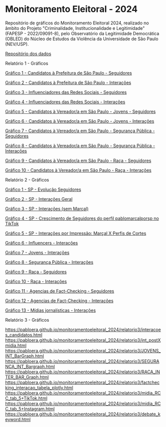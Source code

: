 # Monitoramento Eleitoral - 2024 
Repositório de gráficos do Monitoramento Eleitoral 2024, realizado no âmbito do Projeto "Criminalidade, Institucionalidade e Legitimidade" (FAPESP - 2022/09091-8), pelo Observatório da Legitimidade Democrática (OBLED) do Núcleo de Estudos da Violência da Universidade de São Paulo (NEV/USP).


[Repositório dos dados](https://osf.io/wjpn5/?view_only=50b6efbea00b4117aaa81ea5d9dc0be2)

Relatório 1 - Gráficos

[Gráfico 1 - Candidatos à Prefeitura de São Paulo - Seguidores](https://pabloera.github.io/monitoramentoeleitoral_2024/relatorio1/SP1_bar_fans.html)

[Gráfico 2 - Candidatos à Prefeitura de São Paulo - Interações](https://pabloera.github.io/monitoramentoeleitoral_2024/relatorio1/SP1_INT.html)

[Gráfico 3 - Influenciadores das Redes Sociais - Seguidores](https://pabloera.github.io/monitoramentoeleitoral_2024/relatorio1/INFLU_bar.html)

[Gráfico 4 - Influenciadores das Redes Sociais - Interações](https://pabloera.github.io/monitoramentoeleitoral_2024/relatorio1/INFLU_INT.html)

[Gráfico 5 - Candidatos à Vereador/a em São Paulo - Jovens - Seguidores](https://pabloera.github.io/monitoramentoeleitoral_2024/relatorio1/JOVENS_bar.html)

[Gráfico 6 - Candidatos à Vereador/a em São Paulo - Jovens - Interações](https://pabloera.github.io/monitoramentoeleitoral_2024/relatorio1/JOVENS_INT.html)

[Gráfico 7 - Candidatos à Vereador/a em São Paulo - Segurança Pública - Seguidores](https://pabloera.github.io/monitoramentoeleitoral_2024/relatorio1/SEGURANCA_bar.html)

[Gráfico 8 - Candidatos à Vereador/a em São Paulo - Segurança Pública - Interações](https://pabloera.github.io/monitoramentoeleitoral_2024/relatorio1/SEGURANCA_INT.html)

[Gráfico 9 - Candidatos à Vereador/a em São Paulo - Raça - Seguidores](https://pabloera.github.io/monitoramentoeleitoral_2024/relatorio1/RACA_BAR.html)

[Gráfico 10 - Candidatos à Vereador/a em São Paulo - Raça - Interações](https://pabloera.github.io/monitoramentoeleitoral_2024/relatorio1/RACA_INTER.html)



Relatório 2 - Gráficos

[Gráfico 1 - SP - Evolução Seguidores](https://pabloera.github.io/monitoramentoeleitoral_2024/relatorio2/SP1.html)

[Gráfico 2 - SP - Interações Geral](https://pabloera.github.io/monitoramentoeleitoral_2024/relatorio2/SP2.html)

[Gráfico 3 - SP - Interações (sem Marçal)](https://pabloera.github.io/monitoramentoeleitoral_2024/relatorio2/SP3.html)

[Gráfico 4 - SP - Crescimento de Seguidores do perfil pablomarcalporsp no TikTok](https://pabloera.github.io/monitoramentoeleitoral_2024/relatorio2/SP4.html)

[Gráfico 5 - SP -  Interações por Impressão: Marçal X Perfis de Cortes](https://pabloera.github.io/monitoramentoeleitoral_2024/relatorio2/SP5_6.html)

[Gráfico 6 - Influencers - Interações](https://pabloera.github.io/monitoramentoeleitoral_2024/relatorio2/influencers_int.html)

[Gráfico 7 - Jovens - Interações](https://pabloera.github.io/monitoramentoeleitoral_2024/relatorio2/JOVENS_INT_BarGraph.html)

[Gráfico 8 - Segurança Pública - Interações](https://pabloera.github.io/monitoramentoeleitoral_2024/relatorio2/SEGURANCA_INT_Bargraph.html)

[Gráfico 9 - Raça - Seguidores](https://pabloera.github.io/monitoramentoeleitoral_2024/relatorio2/RACA_seg.html)

[Gráfico 10 - Raça - Interações](https://pabloera.github.io/monitoramentoeleitoral_2024/relatorio2/RACA_inter.html)

[Gráfico 11 - Agencias de Fact-Checking - Seguidores](https://pabloera.github.io/monitoramentoeleitoral_2024/relatorio2/FC_seguidores.html)

[Gráfico 12 - Agencias de Fact-Checking - Interações](https://pabloera.github.io/monitoramentoeleitoral_2024/relatorio2/FC_interac%CC%A7o%CC%83es.html)

[Gráfico 13 - Mídias jornalísticas - Interações](https://pabloera.github.io/monitoramentoeleitoral_2024/relatorio2/Media_INTER_BAR_Graph.html)

Relatório 3 - Gráficos

https://pabloera.github.io/monitoramentoeleitoral_2024/relatorio3/interacoes_candidatos.html
https://pabloera.github.io/monitoramentoeleitoral_2024/relatorio3/int_postXmidia.html
https://pabloera.github.io/monitoramentoeleitoral_2024/relatorio3/JOVENS_INT_BarGraph.html
https://pabloera.github.io/monitoramentoeleitoral_2024/relatorio3/SEGURANCA_INT_Bargraph.html
https://pabloera.github.io/monitoramentoeleitoral_2024/relatorio3/RACA_INTER_BAR_Graph.html
https://pabloera.github.io/monitoramentoeleitoral_2024/relatorio3/factchecking_interacao_tabela_plotly.html
https://pabloera.github.io/monitoramentoeleitoral_2024/relatorio3/midia_RCC_tab_5+TikTok.html
https://pabloera.github.io/monitoramentoeleitoral_2024/relatorio3/midia_RCC_tab_5+Instagram.html
https://pabloera.github.io/monitoramentoeleitoral_2024/relatorio3/debate_keyword.html
